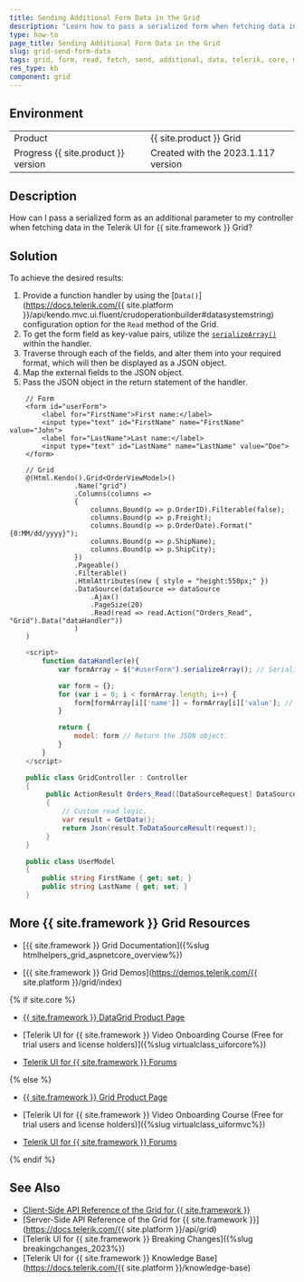 ```yaml
---
title: Sending Additional Form Data in the Grid
description: "Learn how to pass a serialized form when fetching data in the Telerik UI for {{ site.framework }} Grid."
type: how-to
page_title: Sending Additional Form Data in the Grid
slug: grid-send-form-data
tags: grid, form, read, fetch, send, additional, data, telerik, core, mvc
res_type: kb
component: grid
---
```


## Environment

<table>
 <tr>
  <td>Product</td>
  <td>{{ site.product }} Grid</td>
 </tr>
 <tr>
  <td>Progress {{ site.product }} version</td>
  <td>Created with the 2023.1.117 version</td>
 </tr>
</table>


## Description

How can I pass a serialized form as an additional parameter to my controller when fetching data in the Telerik UI for {{ site.framework }} Grid?

## Solution

To achieve the desired results:

1. Provide a function handler by using the [`Data()`](https://docs.telerik.com/{{ site.platform }}/api/kendo.mvc.ui.fluent/crudoperationbuilder#datasystemstring) configuration option for the `Read` method of the Grid.
1. To get the form field as key-value pairs, utilize the [`serializeArray()`](http://api.jquery.com/serializeArray/) within the handler.
1. Traverse through each of the fields, and alter them into your required format, which will then be displayed as a JSON object.
1. Map the external fields to the JSON object.
1. Pass the JSON object in the return statement of the handler.

```Index.cshtml
    // Form
    <form id="userForm">
        <label for="FirstName">First name:</label>
        <input type="text" id="FirstName" name="FirstName" value="John">
        <label for="LastName">Last name:</label>
        <input type="text" id="LastName" name="LastName" value="Doe">
    </form>

    // Grid
    @(Html.Kendo().Grid<OrderViewModel>()
                .Name("grid")
                .Columns(columns =>
                {
                    columns.Bound(p => p.OrderID).Filterable(false);
                    columns.Bound(p => p.Freight);
                    columns.Bound(p => p.OrderDate).Format("{0:MM/dd/yyyy}");
                    columns.Bound(p => p.ShipName);
                    columns.Bound(p => p.ShipCity);
                })
                .Pageable()
                .Filterable()
                .HtmlAttributes(new { style = "height:550px;" })
                .DataSource(dataSource => dataSource
                    .Ajax()
                    .PageSize(20)
                    .Read(read => read.Action("Orders_Read", "Grid").Data("dataHandler"))
                )
    )
```
```Script.js
    <script>
        function dataHandler(e){
            var formArray = $("#userForm").serializeArray(); // Serialize the form data as an array.

            var form = {};
            for (var i = 0; i < formArray.length; i++) {
                form[formArray[i]['name']] = formArray[i]['value']; // Map the current key-value pairs into the form variable   object.
            }

            return {
                model: form // Return the JSON object.
            }
        }
    </script>
```
```Controller.cs
    public class GridController : Controller
    {
         public ActionResult Orders_Read([DataSourceRequest] DataSourceRequest request, UserModel model)
         {
             // Custom read logic.
             var result = GetData();
             return Json(result.ToDataSourceResult(request));
         }
    }
```
```Model.cs
    public class UserModel
    {
        public string FirstName { get; set; }
        public string LastName { get; set; }
    }
```

## More {{ site.framework }} Grid Resources

* [{{ site.framework }} Grid Documentation]({%slug htmlhelpers_grid_aspnetcore_overview%})

* [{{ site.framework }} Grid Demos](https://demos.telerik.com/{{ site.platform }}/grid/index)

{% if site.core %}
* [{{ site.framework }} DataGrid Product Page](https://www.telerik.com/aspnet-core-ui/grid)

* [Telerik UI for {{ site.framework }} Video Onboarding Course (Free for trial users and license holders)]({%slug virtualclass_uiforcore%})

* [Telerik UI for {{ site.framework }} Forums](https://www.telerik.com/forums/aspnet-core-ui)

{% else %}
* [{{ site.framework }} Grid Product Page](https://www.telerik.com/aspnet-mvc/grid)

* [Telerik UI for {{ site.framework }} Video Onboarding Course (Free for trial users and license holders)]({%slug virtualclass_uiformvc%})

* [Telerik UI for {{ site.framework }} Forums](https://www.telerik.com/forums/aspnet-mvc)

{% endif %}

## See Also

* [Client-Side API Reference of the Grid for {{ site.framework }}](https://docs.telerik.com/kendo-ui/api/javascript/ui/grid)
* [Server-Side API Reference of the Grid for {{ site.framework }}](https://docs.telerik.com/{{ site.platform }}/api/grid)
* [Telerik UI for {{ site.framework }} Breaking Changes]({%slug breakingchanges_2023%})
* [Telerik UI for {{ site.framework }} Knowledge Base](https://docs.telerik.com/{{ site.platform }}/knowledge-base)

